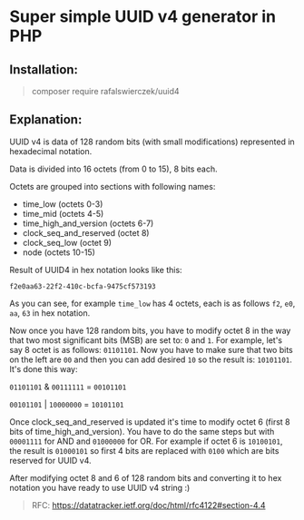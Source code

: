 # Super simple UUID v4 generator in PHP

## Installation:

> composer require rafalswierczek/uuid4

## Explanation:

UUID v4 is data of 128 random bits (with small modifications) represented in hexadecimal notation.

Data is divided into 16 octets (from 0 to 15), 8 bits each.

Octets are grouped into sections with following names:

* time_low (octets 0-3)
* time_mid (octets 4-5)
* time_high_and_version (octets 6-7)
* clock_seq_and_reserved (octet 8)
* clock_seq_low (octet 9)
* node (octets 10-15)

Result of UUID4 in hex notation looks like this:

`f2e0aa63-22f2-410c-bcfa-9475cf573193`

As you can see, for example `time_low` has 4 octets, each is as follows `f2`, `e0`, `aa`, `63` in hex notation.

Now once you have 128 random bits, you have to modify octet 8 in the way that two most significant bits (MSB) are set to: `0` and `1`. For example, let's say 8 octet is as follows: `01101101`. Now you have to make sure that two bits on the left are `00` and then you can add desired `10` so the result is: `10101101`. It's done this way:

`01101101` & `00111111` = `00101101`

`00101101` | `10000000` = `10101101`

Once clock_seq_and_reserved is updated it's time to modify octet 6 (first 8 bits of time_high_and_version). You have to do the same steps but with `00001111` for AND and `01000000` for OR. For example if octet 6 is `10100101`, the result is `01000101` so first 4 bits are replaced with `0100` which are bits reserved for UUID v4.

After modifying octet 8 and 6 of 128 random bits and converting it to hex notation you have ready to use UUID v4 string :)

> RFC: https://datatracker.ietf.org/doc/html/rfc4122#section-4.4
